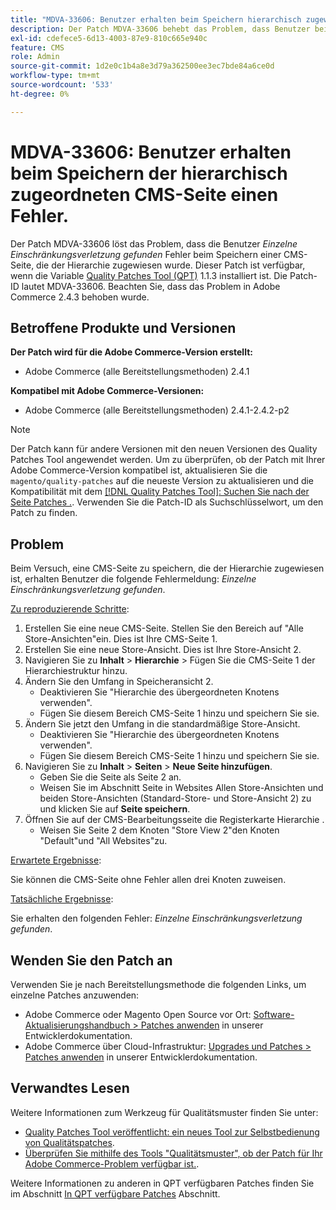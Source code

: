 ```yaml
---
title: "MDVA-33606: Benutzer erhalten beim Speichern hierarchisch zugewiesener CMS-Seite einen Fehler."
description: Der Patch MDVA-33606 behebt das Problem, dass Benutzer beim Speichern einer CMS-Seite, die der Hierarchie zugewiesen ist, den Fehler *Individuelle Einschränkungsverletzung gefunden* erhalten. Dieser Patch ist verfügbar, wenn das [Quality Patches Tool (QPT)](/help/announcements/adobe-commerce-announcements/magento-quality-patches-released-new-tool-to-self-serve-quality-patches.md) 1.1.3 installiert ist. Die Patch-ID lautet MDVA-33606. Beachten Sie, dass das Problem in Adobe Commerce 2.4.3 behoben wurde.
exl-id: cdefece5-6d13-4003-87e9-810c665e940c
feature: CMS
role: Admin
source-git-commit: 1d2e0c1b4a8e3d79a362500ee3ec7bde84a6ce0d
workflow-type: tm+mt
source-wordcount: '533'
ht-degree: 0%

---
```


# MDVA-33606: Benutzer erhalten beim Speichern der hierarchisch zugeordneten CMS-Seite einen Fehler.

Der Patch MDVA-33606 löst das Problem, dass die Benutzer *Einzelne Einschränkungsverletzung gefunden* Fehler beim Speichern einer CMS-Seite, die der Hierarchie zugewiesen wurde. Dieser Patch ist verfügbar, wenn die Variable [Quality Patches Tool (QPT)](/help/announcements/adobe-commerce-announcements/magento-quality-patches-released-new-tool-to-self-serve-quality-patches.md) 1.1.3 installiert ist. Die Patch-ID lautet MDVA-33606. Beachten Sie, dass das Problem in Adobe Commerce 2.4.3 behoben wurde.

## Betroffene Produkte und Versionen

**Der Patch wird für die Adobe Commerce-Version erstellt:**

* Adobe Commerce (alle Bereitstellungsmethoden) 2.4.1

**Kompatibel mit Adobe Commerce-Versionen:**

* Adobe Commerce (alle Bereitstellungsmethoden) 2.4.1-2.4.2-p2

>[!NOTE]
>
>Der Patch kann für andere Versionen mit den neuen Versionen des Quality Patches Tool angewendet werden. Um zu überprüfen, ob der Patch mit Ihrer Adobe Commerce-Version kompatibel ist, aktualisieren Sie die `magento/quality-patches` auf die neueste Version zu aktualisieren und die Kompatibilität mit dem [[!DNL Quality Patches Tool]: Suchen Sie nach der Seite Patches .](https://devdocs.magento.com/quality-patches/tool.html#patch-grid). Verwenden Sie die Patch-ID als Suchschlüsselwort, um den Patch zu finden.

## Problem

Beim Versuch, eine CMS-Seite zu speichern, die der Hierarchie zugewiesen ist, erhalten Benutzer die folgende Fehlermeldung: *Einzelne Einschränkungsverletzung gefunden*.

<u>Zu reproduzierende Schritte</u>:

1. Erstellen Sie eine neue CMS-Seite. Stellen Sie den Bereich auf &quot;Alle Store-Ansichten&quot;ein. Dies ist Ihre CMS-Seite 1.
1. Erstellen Sie eine neue Store-Ansicht. Dies ist Ihre Store-Ansicht 2.
1. Navigieren Sie zu **Inhalt** > **Hierarchie** > Fügen Sie die CMS-Seite 1 der Hierarchiestruktur hinzu.
1. Ändern Sie den Umfang in Speicheransicht 2.
   * Deaktivieren Sie &quot;Hierarchie des übergeordneten Knotens verwenden&quot;.
   * Fügen Sie diesem Bereich CMS-Seite 1 hinzu und speichern Sie sie.
1. Ändern Sie jetzt den Umfang in die standardmäßige Store-Ansicht.
   * Deaktivieren Sie &quot;Hierarchie des übergeordneten Knotens verwenden&quot;.
   * Fügen Sie diesem Bereich CMS-Seite 1 hinzu und speichern Sie sie.
1. Navigieren Sie zu **Inhalt** > **Seiten** > **Neue Seite hinzufügen**.
   * Geben Sie die Seite als Seite 2 an.
   * Weisen Sie im Abschnitt Seite in Websites Allen Store-Ansichten und beiden Store-Ansichten (Standard-Store- und Store-Ansicht 2) zu und klicken Sie auf **Seite speichern**.
1. Öffnen Sie auf der CMS-Bearbeitungsseite die Registerkarte Hierarchie .
   * Weisen Sie Seite 2 dem Knoten &quot;Store View 2&quot;den Knoten &quot;Default&quot;und &quot;All Websites&quot;zu.

<u>Erwartete Ergebnisse</u>:

Sie können die CMS-Seite ohne Fehler allen drei Knoten zuweisen.

<u>Tatsächliche Ergebnisse</u>:

Sie erhalten den folgenden Fehler: *Einzelne Einschränkungsverletzung gefunden*.

## Wenden Sie den Patch an

Verwenden Sie je nach Bereitstellungsmethode die folgenden Links, um einzelne Patches anzuwenden:

* Adobe Commerce oder Magento Open Source vor Ort: [Software-Aktualisierungshandbuch > Patches anwenden](https://devdocs.magento.com/guides/v2.4/comp-mgr/patching/mqp.html) in unserer Entwicklerdokumentation.
* Adobe Commerce über Cloud-Infrastruktur: [Upgrades und Patches > Patches anwenden](https://devdocs.magento.com/cloud/project/project-patch.html) in unserer Entwicklerdokumentation.

## Verwandtes Lesen

Weitere Informationen zum Werkzeug für Qualitätsmuster finden Sie unter:

* [Quality Patches Tool veröffentlicht: ein neues Tool zur Selbstbedienung von Qualitätspatches](/help/announcements/adobe-commerce-announcements/magento-quality-patches-released-new-tool-to-self-serve-quality-patches.md).
* [Überprüfen Sie mithilfe des Tools &quot;Qualitätsmuster&quot;, ob der Patch für Ihr Adobe Commerce-Problem verfügbar ist.](/help/support-tools/patches-available-in-qpt-tool/check-patch-for-magento-issue-with-magento-quality-patches.md).

Weitere Informationen zu anderen in QPT verfügbaren Patches finden Sie im Abschnitt [In QPT verfügbare Patches](https://support.magento.com/hc/en-us/sections/360010506631-Patches-available-in-MQP-tool-) Abschnitt.
